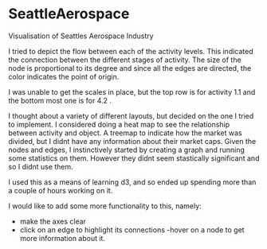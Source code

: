 # SeattleAerospace
Visualisation of Seattles Aerospace Industry

I tried to depict the flow between each of the activity levels. This indicated the connection between the different stages of activity. The size of the node is proportional to its degree and since all the edges are directed, the color indicates the point of origin.

I was unable to get the scales in place, but the top row is for activity 1.1 and the bottom most one is for 4.2 . 

I thought about a variety of different layouts, but decided on the one I tried to implement. I considered doing a heat map to see the relationship between activity and object. A treemap to indicate how the market was divided, but I didnt have any information about their market caps. Given the nodes and edges, I instinctively started by creating a graph and running some statistics on them. However they didnt seem stastically significant and so I didnt use them.

I used this as a means of learning d3, and so ended up spending more than a couple of hours working on it. 

I would like to add some more functionality to this, namely:

- make the axes clear
- click on an edge to highlight its connections
-hover on a node to get more information about it.
